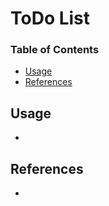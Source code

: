 # ToDo List

### Table of Contents
- [Usage](#usage)
- [References](#references)

## Usage
- 

## References
- 